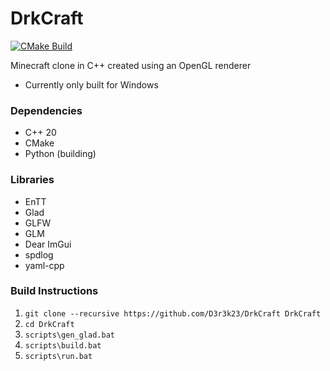 # DrkCraft

[![CMake Build](https://github.com/D3r3k23/DrkCraft/actions/workflows/cmake_build.yaml/badge.svg)](https://github.com/D3r3k23/DrkCraft/actions/workflows/cmake_build.yaml)

Minecraft clone in C++ created using an OpenGL renderer

* Currently only built for Windows

### Dependencies
* C++ 20
* CMake
* Python (building)

### Libraries
* EnTT
* Glad
* GLFW
* GLM
* Dear ImGui
* spdlog
* yaml-cpp

### Build Instructions
1. `git clone --recursive https://github.com/D3r3k23/DrkCraft DrkCraft`
2. `cd DrkCraft`
3. `scripts\gen_glad.bat`
4. `scripts\build.bat`
5. `scripts\run.bat`
